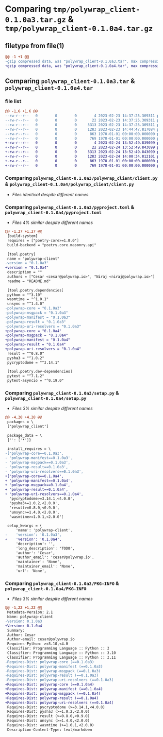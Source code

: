 # Comparing `tmp/polywrap_client-0.1.0a3.tar.gz` & `tmp/polywrap_client-0.1.0a4.tar.gz`

## filetype from file(1)

```diff
@@ -1 +1 @@
-gzip compressed data, was "polywrap_client-0.1.0a3.tar", max compression
+gzip compressed data, was "polywrap_client-0.1.0a4.tar", max compression
```

## Comparing `polywrap_client-0.1.0a3.tar` & `polywrap_client-0.1.0a4.tar`

### file list

```diff
@@ -1,6 +1,6 @@
--rw-r--r--   0        0        0        4 2023-02-23 14:37:25.309311 polywrap_client-0.1.0a3/README.md
--rw-r--r--   0        0        0       22 2023-02-23 14:37:25.309311 polywrap_client-0.1.0a3/polywrap_client/__init__.py
--rw-r--r--   0        0        0     5313 2023-02-23 14:37:25.309311 polywrap_client-0.1.0a3/polywrap_client/client.py
--rw-r--r--   0        0        0     1283 2023-02-23 14:44:47.817084 polywrap_client-0.1.0a3/pyproject.toml
--rw-r--r--   0        0        0      863 1970-01-01 00:00:00.000000 polywrap_client-0.1.0a3/setup.py
--rw-r--r--   0        0        0      769 1970-01-01 00:00:00.000000 polywrap_client-0.1.0a3/PKG-INFO
+-rw-r--r--   0        0        0        4 2023-02-24 13:52:49.839099 polywrap_client-0.1.0a4/README.md
+-rw-r--r--   0        0        0       22 2023-02-24 13:52:49.843099 polywrap_client-0.1.0a4/polywrap_client/__init__.py
+-rw-r--r--   0        0        0     5313 2023-02-24 13:52:49.843099 polywrap_client-0.1.0a4/polywrap_client/client.py
+-rw-r--r--   0        0        0     1283 2023-02-24 14:00:34.812101 polywrap_client-0.1.0a4/pyproject.toml
+-rw-r--r--   0        0        0      863 1970-01-01 00:00:00.000000 polywrap_client-0.1.0a4/setup.py
+-rw-r--r--   0        0        0      769 1970-01-01 00:00:00.000000 polywrap_client-0.1.0a4/PKG-INFO
```

### Comparing `polywrap_client-0.1.0a3/polywrap_client/client.py` & `polywrap_client-0.1.0a4/polywrap_client/client.py`

 * *Files identical despite different names*

### Comparing `polywrap_client-0.1.0a3/pyproject.toml` & `polywrap_client-0.1.0a4/pyproject.toml`

 * *Files 4% similar despite different names*

```diff
@@ -1,27 +1,27 @@
 [build-system]
 requires = ["poetry-core>=1.0.0"]
 build-backend = "poetry.core.masonry.api"
 
 [tool.poetry]
 name = "polywrap-client"
-version = "0.1.0a3"
+version = "0.1.0a4"
 description = ""
 authors = ["Cesar <cesar@polywrap.io>", "Niraj <niraj@polywrap.io>"]
 readme = "README.md"
 
 [tool.poetry.dependencies]
 python = "^3.10"
 wasmtime = "^1.0.1"
 unsync = "^1.4.0"
-polywrap-core = "0.1.0a3"
-polywrap-msgpack = "0.1.0a3"
-polywrap-manifest = "0.1.0a3"
-polywrap-result = "0.1.0a3"
-polywrap-uri-resolvers = "0.1.0a3"
+polywrap-core = "0.1.0a4"
+polywrap-msgpack = "0.1.0a4"
+polywrap-manifest = "0.1.0a4"
+polywrap-result = "0.1.0a4"
+polywrap-uri-resolvers = "0.1.0a4"
 result = "^0.8.0"
 pysha3 = "^1.0.2"
 pycryptodome = "^3.14.1"
 
 [tool.poetry.dev-dependencies]
 pytest = "^7.1.2"
 pytest-asyncio = "^0.19.0"
```

### Comparing `polywrap_client-0.1.0a3/setup.py` & `polywrap_client-0.1.0a4/setup.py`

 * *Files 3% similar despite different names*

```diff
@@ -4,28 +4,28 @@
 packages = \
 ['polywrap_client']
 
 package_data = \
 {'': ['*']}
 
 install_requires = \
-['polywrap-core==0.1.0a3',
- 'polywrap-manifest==0.1.0a3',
- 'polywrap-msgpack==0.1.0a3',
- 'polywrap-result==0.1.0a3',
- 'polywrap-uri-resolvers==0.1.0a3',
+['polywrap-core==0.1.0a4',
+ 'polywrap-manifest==0.1.0a4',
+ 'polywrap-msgpack==0.1.0a4',
+ 'polywrap-result==0.1.0a4',
+ 'polywrap-uri-resolvers==0.1.0a4',
  'pycryptodome>=3.14.1,<4.0.0',
  'pysha3>=1.0.2,<2.0.0',
  'result>=0.8.0,<0.9.0',
  'unsync>=1.4.0,<2.0.0',
  'wasmtime>=1.0.1,<2.0.0']
 
 setup_kwargs = {
     'name': 'polywrap-client',
-    'version': '0.1.0a3',
+    'version': '0.1.0a4',
     'description': '',
     'long_description': 'TODO',
     'author': 'Cesar',
     'author_email': 'cesar@polywrap.io',
     'maintainer': 'None',
     'maintainer_email': 'None',
     'url': 'None',
```

### Comparing `polywrap_client-0.1.0a3/PKG-INFO` & `polywrap_client-0.1.0a4/PKG-INFO`

 * *Files 3% similar despite different names*

```diff
@@ -1,22 +1,22 @@
 Metadata-Version: 2.1
 Name: polywrap-client
-Version: 0.1.0a3
+Version: 0.1.0a4
 Summary: 
 Author: Cesar
 Author-email: cesar@polywrap.io
 Requires-Python: >=3.10,<4.0
 Classifier: Programming Language :: Python :: 3
 Classifier: Programming Language :: Python :: 3.10
 Classifier: Programming Language :: Python :: 3.11
-Requires-Dist: polywrap-core (==0.1.0a3)
-Requires-Dist: polywrap-manifest (==0.1.0a3)
-Requires-Dist: polywrap-msgpack (==0.1.0a3)
-Requires-Dist: polywrap-result (==0.1.0a3)
-Requires-Dist: polywrap-uri-resolvers (==0.1.0a3)
+Requires-Dist: polywrap-core (==0.1.0a4)
+Requires-Dist: polywrap-manifest (==0.1.0a4)
+Requires-Dist: polywrap-msgpack (==0.1.0a4)
+Requires-Dist: polywrap-result (==0.1.0a4)
+Requires-Dist: polywrap-uri-resolvers (==0.1.0a4)
 Requires-Dist: pycryptodome (>=3.14.1,<4.0.0)
 Requires-Dist: pysha3 (>=1.0.2,<2.0.0)
 Requires-Dist: result (>=0.8.0,<0.9.0)
 Requires-Dist: unsync (>=1.4.0,<2.0.0)
 Requires-Dist: wasmtime (>=1.0.1,<2.0.0)
 Description-Content-Type: text/markdown
```

